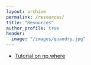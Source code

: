 ```yaml
---
layout: archive
permalink: /resources/
title: "Resources"
author_profile: true
header:
  image: "/images/quandry.jpg"
---
```


+ [Tutorial on np.where](resources/np.where)
